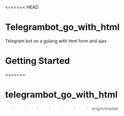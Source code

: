 <<<<<<< HEAD
# Telegrambot_go_with_html

Telegram bot on a golang with html form and ajax

# Getting Started
=======
# telegrambot_go_with_html
>>>>>>> origin/master
